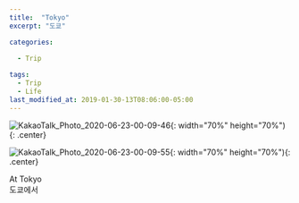 ```yaml
---
title:  "Tokyo"
excerpt: "도쿄"

categories:
  
  - Trip

tags:
  - Trip
  - Life
last_modified_at: 2019-01-30-13T08:06:00-05:00
---
```

![KakaoTalk_Photo_2020-06-23-00-09-46](https://user-images.githubusercontent.com/43649503/85304208-72386e00-b4e6-11ea-8628-02036ea3d28b.jpeg){: width="70%" height="70%"){: .center}

![KakaoTalk_Photo_2020-06-23-00-09-55](https://user-images.githubusercontent.com/43649503/85304212-72d10480-b4e6-11ea-8b0d-bb3ebfcb4766.jpeg){: width="70%" height="70%"){: .center}


<div style="text-align: left">At Tokyo</div>

<div style="text-align: left">도쿄에서</div>
